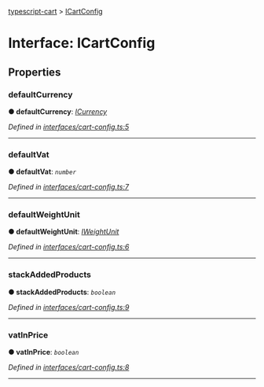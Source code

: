 [typescript-cart](../README.md) > [ICartConfig](../interfaces/icartconfig.md)



# Interface: ICartConfig


## Properties
<a id="defaultcurrency"></a>

###  defaultCurrency

**●  defaultCurrency**:  *[ICurrency](icurrency.md)* 

*Defined in [interfaces/cart-config.ts:5](https://github.com/FlareMind/typescript-cart/blob/0489372/src/interfaces/cart-config.ts#L5)*





___

<a id="defaultvat"></a>

###  defaultVat

**●  defaultVat**:  *`number`* 

*Defined in [interfaces/cart-config.ts:7](https://github.com/FlareMind/typescript-cart/blob/0489372/src/interfaces/cart-config.ts#L7)*





___

<a id="defaultweightunit"></a>

###  defaultWeightUnit

**●  defaultWeightUnit**:  *[IWeightUnit](iweightunit.md)* 

*Defined in [interfaces/cart-config.ts:6](https://github.com/FlareMind/typescript-cart/blob/0489372/src/interfaces/cart-config.ts#L6)*





___

<a id="stackaddedproducts"></a>

###  stackAddedProducts

**●  stackAddedProducts**:  *`boolean`* 

*Defined in [interfaces/cart-config.ts:9](https://github.com/FlareMind/typescript-cart/blob/0489372/src/interfaces/cart-config.ts#L9)*





___

<a id="vatinprice"></a>

###  vatInPrice

**●  vatInPrice**:  *`boolean`* 

*Defined in [interfaces/cart-config.ts:8](https://github.com/FlareMind/typescript-cart/blob/0489372/src/interfaces/cart-config.ts#L8)*





___


